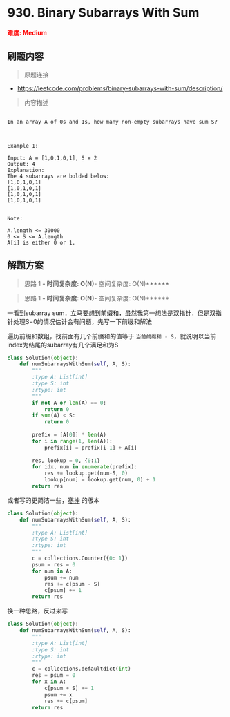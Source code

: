 # 930. Binary Subarrays With Sum

**<font color=red>难度: Medium</font>**

## 刷题内容

> 原题连接

* https://leetcode.com/problems/binary-subarrays-with-sum/description/

> 内容描述

```

In an array A of 0s and 1s, how many non-empty subarrays have sum S?

 

Example 1:

Input: A = [1,0,1,0,1], S = 2
Output: 4
Explanation: 
The 4 subarrays are bolded below:
[1,0,1,0,1]
[1,0,1,0,1]
[1,0,1,0,1]
[1,0,1,0,1]
 

Note:

A.length <= 30000
0 <= S <= A.length
A[i] is either 0 or 1.
```

## 解题方案

> 思路 1
******- 时间复杂度: O(N)******- 空间复杂度: O(N)******


> 思路 1
******- 时间复杂度: O(N)******- 空间复杂度: O(N)******

一看到subarray sum，立马要想到前缀和，虽然我第一想法是双指针，但是双指针处理S=0的情况估计会有问题，先写一下前缀和解法

遍历前缀和数组，找前面有几个前缀和的值等于 ```当前前缀和 - S```，就说明以当前index为结尾的subarray有几个满足和为S

```python
class Solution(object):
    def numSubarraysWithSum(self, A, S):
        """
        :type A: List[int]
        :type S: int
        :rtype: int
        """
        if not A or len(A) == 0:
            return 0
        if sum(A) < S:
            return 0
        
        prefix = [A[0]] * len(A)
        for i in range(1, len(A)):
            prefix[i] = prefix[i-1] + A[i]
        
        res, lookup = 0, {0:1}
        for idx, num in enumerate(prefix):
            res += lookup.get(num-S, 0)
            lookup[num] = lookup.get(num, 0) + 1
        return res
```

或者写的更简洁一些，[寒神](https://leetcode.com/problems/binary-subarrays-with-sum/discuss/186683/C++JavaPython-Straight-Forward)
的版本

```python
class Solution(object):
    def numSubarraysWithSum(self, A, S):
        """
        :type A: List[int]
        :type S: int
        :rtype: int
        """
        c = collections.Counter({0: 1})
        psum = res = 0
        for num in A:
            psum += num
            res += c[psum - S]
            c[psum] += 1
        return res
```

换一种思路，反过来写

```python
class Solution(object):
    def numSubarraysWithSum(self, A, S):
        """
        :type A: List[int]
        :type S: int
        :rtype: int
        """
        c = collections.defaultdict(int)
        res = psum = 0
        for x in A:
            c[psum + S] += 1
            psum += x
            res += c[psum]
        return res
```


































